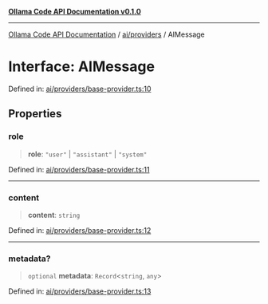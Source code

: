 [**Ollama Code API Documentation v0.1.0**](../../../README.md)

***

[Ollama Code API Documentation](../../../modules.md) / [ai/providers](../README.md) / AIMessage

# Interface: AIMessage

Defined in: [ai/providers/base-provider.ts:10](https://github.com/erichchampion/ollama-code/blob/7bf02bdc8ebf923c87dd1be8a3c8c4011170f2d0/ollama-code/src/ai/providers/base-provider.ts#L10)

## Properties

### role

> **role**: `"user"` \| `"assistant"` \| `"system"`

Defined in: [ai/providers/base-provider.ts:11](https://github.com/erichchampion/ollama-code/blob/7bf02bdc8ebf923c87dd1be8a3c8c4011170f2d0/ollama-code/src/ai/providers/base-provider.ts#L11)

***

### content

> **content**: `string`

Defined in: [ai/providers/base-provider.ts:12](https://github.com/erichchampion/ollama-code/blob/7bf02bdc8ebf923c87dd1be8a3c8c4011170f2d0/ollama-code/src/ai/providers/base-provider.ts#L12)

***

### metadata?

> `optional` **metadata**: `Record`\<`string`, `any`\>

Defined in: [ai/providers/base-provider.ts:13](https://github.com/erichchampion/ollama-code/blob/7bf02bdc8ebf923c87dd1be8a3c8c4011170f2d0/ollama-code/src/ai/providers/base-provider.ts#L13)
